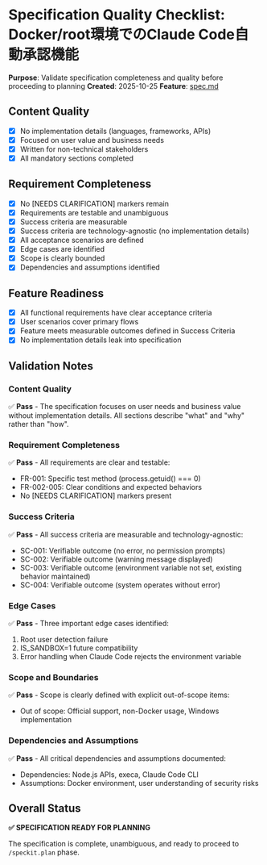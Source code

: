 # Specification Quality Checklist: Docker/root環境でのClaude Code自動承認機能

**Purpose**: Validate specification completeness and quality before proceeding to planning
**Created**: 2025-10-25
**Feature**: [spec.md](../spec.md)

## Content Quality

- [x] No implementation details (languages, frameworks, APIs)
- [x] Focused on user value and business needs
- [x] Written for non-technical stakeholders
- [x] All mandatory sections completed

## Requirement Completeness

- [x] No [NEEDS CLARIFICATION] markers remain
- [x] Requirements are testable and unambiguous
- [x] Success criteria are measurable
- [x] Success criteria are technology-agnostic (no implementation details)
- [x] All acceptance scenarios are defined
- [x] Edge cases are identified
- [x] Scope is clearly bounded
- [x] Dependencies and assumptions identified

## Feature Readiness

- [x] All functional requirements have clear acceptance criteria
- [x] User scenarios cover primary flows
- [x] Feature meets measurable outcomes defined in Success Criteria
- [x] No implementation details leak into specification

## Validation Notes

### Content Quality
✅ **Pass** - The specification focuses on user needs and business value without implementation details. All sections describe "what" and "why" rather than "how".

### Requirement Completeness
✅ **Pass** - All requirements are clear and testable:
- FR-001: Specific test method (process.getuid() === 0)
- FR-002-005: Clear conditions and expected behaviors
- No [NEEDS CLARIFICATION] markers present

### Success Criteria
✅ **Pass** - All success criteria are measurable and technology-agnostic:
- SC-001: Verifiable outcome (no error, no permission prompts)
- SC-002: Verifiable outcome (warning message displayed)
- SC-003: Verifiable outcome (environment variable not set, existing behavior maintained)
- SC-004: Verifiable outcome (system operates without error)

### Edge Cases
✅ **Pass** - Three important edge cases identified:
1. Root user detection failure
2. IS_SANDBOX=1 future compatibility
3. Error handling when Claude Code rejects the environment variable

### Scope and Boundaries
✅ **Pass** - Scope is clearly defined with explicit out-of-scope items:
- Out of scope: Official support, non-Docker usage, Windows implementation

### Dependencies and Assumptions
✅ **Pass** - All critical dependencies and assumptions documented:
- Dependencies: Node.js APIs, execa, Claude Code CLI
- Assumptions: Docker environment, user understanding of security risks

## Overall Status

**✅ SPECIFICATION READY FOR PLANNING**

The specification is complete, unambiguous, and ready to proceed to `/speckit.plan` phase.
